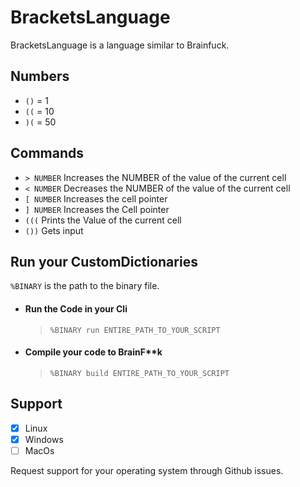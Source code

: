 # BracketsLanguage
BracketsLanguage is a language similar to Brainfuck.

## Numbers

- `()` = 1
- `((` = 10
- `)(` = 50

## Commands

- `> NUMBER` Increases the NUMBER of the value of the current cell
- `< NUMBER` Decreases the NUMBER of the value of the current cell
- `[ NUMBER` Increases the cell pointer
- `] NUMBER` Increases the Cell pointer
- `(((` Prints the Value of the current cell
- `())` Gets input

## Run your CustomDictionaries
`%BINARY` is the path to the binary file.

- #### Run the Code in your Cli

    > `%BINARY run ENTIRE_PATH_TO_YOUR_SCRIPT`

- #### Compile your code to BrainF**k

    > `%BINARY build ENTIRE_PATH_TO_YOUR_SCRIPT`

## Support

- [x] Linux
- [x] Windows
- [ ] MacOs

Request support for your operating system through Github issues.
